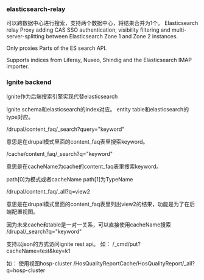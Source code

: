 ### elasticsearch-relay

可以跨数据中心进行搜索，支持两个数据中心，将结果合并为1个。
Elasticsearch relay Proxy adding CAS SSO authentication,   visibility filtering and multi-server-splitting between Elasticsearch Zone 1 and Zone 2 instances.

Only proxies Parts of the ES search API.

Supports indices from Liferay,   Nuxeo,   Shindig and the Elasticsearch IMAP importer.




### Ignite backend

Ignite作为后端搜索引擎实现代替elasticsearch

Ignite schema和elasticsearch的index对应。
entity table和elasticsearch的type对应。

/drupal/content_faq/_search?query="keyword"

意思是在drupal模式里面的content_faq表里搜索keyword。

/cache/content_faq/_search?q="keyword"

意思是在cacheName为cache的content_faq表里搜索keyword。

path[0]为模式或者cacheName
path[1]为TypeName



/drupal/content_faq/_all?q=view2

意思是在drupal模式里面的content_faq表里列出view2的结果，功能是为了在后端配置视图。

因为未来cache和table是一对一关系，可以直接使用cacheName搜索
/drupal/_search?q="keyword"


支持以json的方式访问ignite rest api。
如：
/_cmd/put?cacheName=test&key=k1

如： 使用视图hosp-cluster
/HosQualityReportCache/HosQualityReport/_all?q=hosp-cluster

